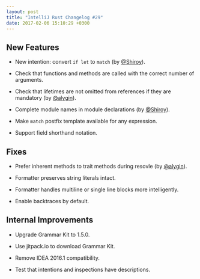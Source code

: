 ```yaml
---
layout: post
title: "IntelliJ Rust Changelog #29"
date: 2017-02-06 15:10:29 +0300
---
```


## New Features

* New intention: convert `if let` to `match` (by [@Shiroy]).

* Check that functions and methods are called with the correct number of
  arguments.

* Check that lifetimes are not omitted from references if they are mandatory (by
  [@alygin]).

* Complete module names in module declarations (by [@Shiroy]).

* Make `match` postfix template available for any expression.

* Support field shorthand notation.


## Fixes

* Prefer inherent methods to trait methods during resovle (by [@alygin]).

* Formatter preserves string literals intact.

* Formatter handles multiline or single line blocks more intelligently.

* Enable backtraces by default.


## Internal Improvements

* Upgrade Grammar Kit to 1.5.0.

* Use jitpack.io to download Grammar Kit.

* Remove IDEA 2016.1 compatibility.

* Test that intentions and inspections have descriptions.

[@alygin]: https://github.com/alygin
[@Shiroy]: https://github.com/Shiroy
